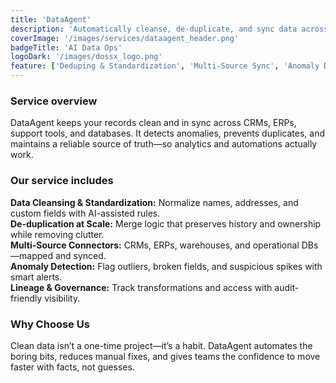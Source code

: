 ```yaml
---
title: 'DataAgent'
description: 'Automatically cleanse, de-duplicate, and sync data across your tools with anomaly detection and lineage.'
coverImage: '/images/services/dataagent_header.png'
badgeTitle: 'AI Data Ops'
logoDark: '/images/dossx_logo.png'
feature: ['Deduping & Standardization', 'Multi-Source Sync', 'Anomaly Detection & Alerts']
---
```


### Service overview

DataAgent keeps your records clean and in sync across CRMs, ERPs, support tools, and databases. It detects anomalies, prevents duplicates, and maintains a reliable source of truth—so analytics and automations actually work.

### Our service includes

**Data Cleansing & Standardization:** Normalize names, addresses, and custom fields with AI-assisted rules.  
**De-duplication at Scale:** Merge logic that preserves history and ownership while removing clutter.  
**Multi-Source Connectors:** CRMs, ERPs, warehouses, and operational DBs—mapped and synced.  
**Anomaly Detection:** Flag outliers, broken fields, and suspicious spikes with smart alerts.  
**Lineage & Governance:** Track transformations and access with audit-friendly visibility.  

### Why Choose Us

Clean data isn’t a one-time project—it’s a habit. DataAgent automates the boring bits, reduces manual fixes, and gives teams the confidence to move faster with facts, not guesses.